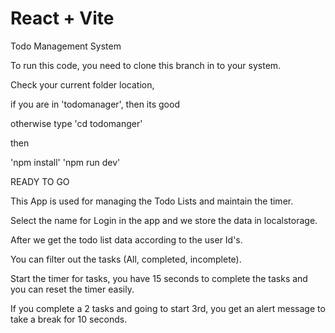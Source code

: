 # React + Vite

Todo Management System

To run this code, you need to clone this branch in to your system.

Check your current folder location, 

if you are in 'todomanager', then its good

otherwise type 'cd todomanger'

then 

'npm install'
'npm run dev'

READY TO GO

This App is used for managing the Todo Lists and maintain the timer.

Select the name for Login in the app and we store the data in localstorage.

After we get the todo list data according to the user Id's.

You can filter out the tasks (All, completed, incomplete).

Start the timer for tasks, you have 15 seconds to complete the tasks and you can reset the timer easily.

If you complete a 2 tasks and going to start 3rd, you get an alert message to take a break for 10 seconds. 
